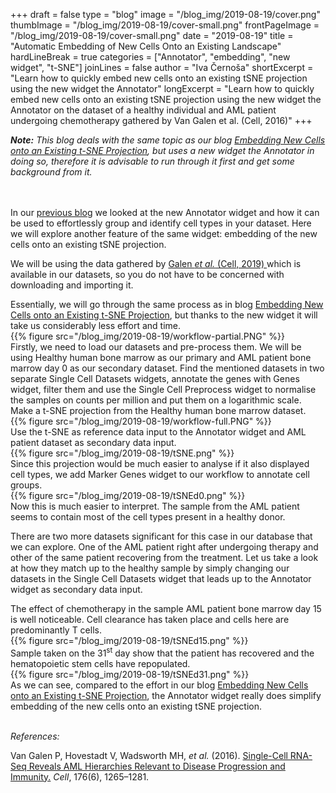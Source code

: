 +++
draft = false
type = "blog"
image = "/blog_img/2019-08-19/cover.png" 
thumbImage = "/blog_img/2019-08-19/cover-small.png"
frontPageImage = "/blog_img/2019-08-19/cover-small.png"
date = "2019-08-19" 
title = "Automatic Embedding of New Cells Onto an Existing Landscape" 
hardLineBreak = true 
categories = ["Annotator", "embedding", "new widget", "t-SNE"]
joinLines = false
author = "Iva Černoša"
shortExcerpt = "Learn how to quickly embed new cells onto an existing tSNE projection using the new widget the Annotator" 
longExcerpt = "Learn how to quickly embed new cells onto an existing tSNE projection using the new widget the Annotator on the dataset of a healthy individual and AML patient undergoing chemotherapy gathered by Van Galen et al. (Cell, 2016)" 
+++

<i><b>Note:</b> This blog deals with the same topic as our blog <a href="https://singlecell.biolab.si/blog/2019-06-aml-projection-vangalen-cell2016/"> Embedding New Cells onto an Existing t-SNE Projection</a>, but uses a new widget the Annotator in doing so, therefore it is advisable to run through it first and get some background from it. </i>
<br>
<br>
<br>

In our <a href="https://singlecell.biolab.si/blog/2019-08-automatic-annotation-Baron-CellSyst2016/"> previous blog</a> we looked at the new Annotator widget and how it can be used to effortlessly group and identify cell types in your dataset. Here we will explore another feature of the same widget: embedding of the new cells onto an existing tSNE projection.
<br>

We will be using the data gathered by <a href= "https://www.sciencedirect.com/science/article/pii/S0092867419300947"> Galen  <i> et al.</i> (Cell, 2019) </a> which is available in our datasets, so you do not have to be concerned with downloading and importing it.
<br>

Essentially, we will go through the same process as in blog <a href="https://singlecell.biolab.si/blog/2019-06-aml-projection-vangalen-cell2016/"> Embedding New Cells onto an Existing t-SNE Projection</a>, but thanks to the new widget it will take us considerably less effort and time. 
\
{{% figure src="/blog_img/2019-08-19/workflow-partial.PNG" %}}
\
Firstly, we need to load our datasets and pre-process them. We will be using Healthy human bone marrow as our primary and AML patient bone marrow day 0 as our secondary dataset. Find the mentioned datasets in two separate Single Cell Datasets widgets, annotate the genes with Genes widget, filter them and use the Single Cell Preprocess widget to normalise the samples on counts per million and put them on a logarithmic scale. Make a t-SNE projection from the Healthy human bone marrow dataset. 
\
{{% figure src="/blog_img/2019-08-19/workflow-full.PNG" %}}
\
Use the t-SNE as reference data input to the Annotator widget and AML patient dataset as secondary data input.
\
{{% figure src="/blog_img/2019-08-19/tSNE.png" %}}
\
Since this projection would be much easier to analyse if it also displayed cell types, we add Marker Genes widget to our workflow to annotate cell groups. 
\
{{% figure src="/blog_img/2019-08-19/tSNEd0.png" %}}
\
Now this is much easier to interpret. The sample from the AML patient seems to contain most of the cell types present in a healthy donor.
<br>

There are two more datasets significant for this case in our database that we can explore. One of the AML patient right after undergoing therapy and other of the same patient recovering from the treatment. Let us take a look at how they match up to the healthy sample by simply changing our datasets in the Single Cell Datasets widget that leads up to the Annotator widget as secondary data input.
<br>

The effect of chemotherapy in the sample AML patient bone marrow day 15 is well noticeable. Cell clearance has taken place and cells here are predominantly T cells. 
\
{{% figure src="/blog_img/2019-08-19/tSNEd15.png" %}}
\
Sample taken on the 31<sup>st</sup> day show that the patient has recovered and the hematopoietic stem cells have repopulated.
\
{{% figure src="/blog_img/2019-08-19/tSNEd31.png" %}}
\
As we can see, compared to the effort in our blog <a href="https://singlecell.biolab.si/blog/2019-06-aml-projection-vangalen-cell2016/"> Embedding New Cells onto an Existing t-SNE Projection</a>, the Annotator widget really does simplify embedding of the new cells onto an existing tSNE projection.
<br>
<br>


<i>References:</i>

Van Galen P, Hovestadt V, Wadsworth MH, <i>et al.</i> (2016). <a href="https://www.sciencedirect.com/science/article/pii/S0092867419300947">Single-Cell RNA-Seq Reveals AML Hierarchies Relevant to Disease Progression and Immunity.</a> <i>Cell</i>, 176(6), 1265–1281.
